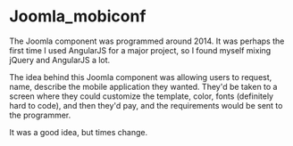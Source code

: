 # Joomla_mobiconf

The Joomla component was programmed around 2014. It was perhaps the first time I used AngularJS for a major project, so I found myself mixing jQuery and AngularJS a lot. 

The idea behind this Joomla component was allowing users to request, name, describe the mobile application they wanted. They'd be taken to a screen where they could customize the template, color, fonts (definitely hard to code), and then they'd pay, and the requirements would be sent to the programmer.

It was a good idea, but times change. 
